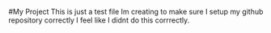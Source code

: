 #My Project
This is just a test file Im creating to make sure I setup my github repository correctly
I feel like I didnt do this corrrectly. 
